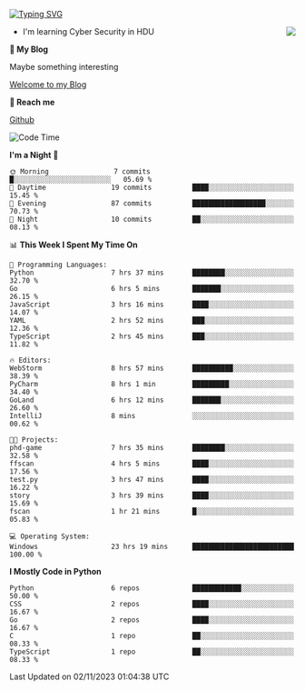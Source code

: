 [![Typing SVG](https://readme-typing-svg.herokuapp.com?font=Fira+Code&pause=1000&random=false&width=450&height=60&lines=Hello+%F0%9F%91%8B%F0%9F%8F%BB;I'm+JBNRZ)](https://git.io/typing-svg)

<a href="#">
  <img align="right" src="https://github-readme-stats.vercel.app/api?username=JBNRZ&show_icons=true&bg_color=15,f2f7fd,E0EAFC" />
</a>

- I'm learning Cyber Security in HDU

 **🌱 My Blog**

Maybe something interesting

[Welcome to my Blog](https://jbnrz.com.cn/)

 **💬 Reach me** 

[Github](https://github.com/JBNRZ)


<!--START_SECTION:waka-->
![Code Time](http://img.shields.io/badge/Code%20Time-72%20hrs%2031%20mins-blue)

**I'm a Night 🦉** 

```text
🌞 Morning                7 commits           █░░░░░░░░░░░░░░░░░░░░░░░░   05.69 % 
🌆 Daytime                19 commits          ████░░░░░░░░░░░░░░░░░░░░░   15.45 % 
🌃 Evening                87 commits          ██████████████████░░░░░░░   70.73 % 
🌙 Night                  10 commits          ██░░░░░░░░░░░░░░░░░░░░░░░   08.13 % 
```


📊 **This Week I Spent My Time On** 

```text
💬 Programming Languages: 
Python                   7 hrs 37 mins       ████████░░░░░░░░░░░░░░░░░   32.70 % 
Go                       6 hrs 5 mins        ███████░░░░░░░░░░░░░░░░░░   26.15 % 
JavaScript               3 hrs 16 mins       ████░░░░░░░░░░░░░░░░░░░░░   14.07 % 
YAML                     2 hrs 52 mins       ███░░░░░░░░░░░░░░░░░░░░░░   12.36 % 
TypeScript               2 hrs 45 mins       ███░░░░░░░░░░░░░░░░░░░░░░   11.82 % 

🔥 Editors: 
WebStorm                 8 hrs 57 mins       ██████████░░░░░░░░░░░░░░░   38.39 % 
PyCharm                  8 hrs 1 min         █████████░░░░░░░░░░░░░░░░   34.40 % 
GoLand                   6 hrs 12 mins       ███████░░░░░░░░░░░░░░░░░░   26.60 % 
IntelliJ                 8 mins              ░░░░░░░░░░░░░░░░░░░░░░░░░   00.62 % 

🐱‍💻 Projects: 
phd-game                 7 hrs 35 mins       ████████░░░░░░░░░░░░░░░░░   32.58 % 
ffscan                   4 hrs 5 mins        ████░░░░░░░░░░░░░░░░░░░░░   17.56 % 
test.py                  3 hrs 47 mins       ████░░░░░░░░░░░░░░░░░░░░░   16.22 % 
story                    3 hrs 39 mins       ████░░░░░░░░░░░░░░░░░░░░░   15.69 % 
fscan                    1 hr 21 mins        █░░░░░░░░░░░░░░░░░░░░░░░░   05.83 % 

💻 Operating System: 
Windows                  23 hrs 19 mins      █████████████████████████   100.00 % 
```

**I Mostly Code in Python** 

```text
Python                   6 repos             ████████████░░░░░░░░░░░░░   50.00 % 
CSS                      2 repos             ████░░░░░░░░░░░░░░░░░░░░░   16.67 % 
Go                       2 repos             ████░░░░░░░░░░░░░░░░░░░░░   16.67 % 
C                        1 repo              ██░░░░░░░░░░░░░░░░░░░░░░░   08.33 % 
TypeScript               1 repo              ██░░░░░░░░░░░░░░░░░░░░░░░   08.33 % 
```




 Last Updated on 02/11/2023 01:04:38 UTC
<!--END_SECTION:waka-->
